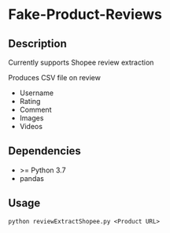 # Fake-Product-Reviews

## Description
Currently supports Shopee review extraction

Produces CSV file on review
- Username
- Rating
- Comment
- Images
- Videos

## Dependencies
- &gt;= Python 3.7
- pandas

## Usage
```
python reviewExtractShopee.py <Product URL>
```